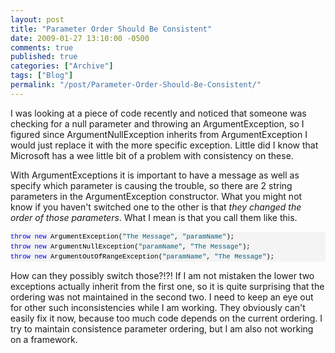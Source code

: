 ```yaml
---
layout: post
title: "Parameter Order Should Be Consistent"
date: 2009-01-27 13:10:00 -0500
comments: true
published: true
categories: ["Archive"]
tags: ["Blog"]
permalink: "/post/Parameter-Order-Should-Be-Consistent/"
---
```

<!-- more -->



<p>I was looking at a piece of code recently and noticed that someone was checking for a null parameter and throwing an ArgumentException, so I figured since ArgumentNullException inherits from ArgumentException I would just replace it with the more specific exception. Little did I know that Microsoft has a wee little bit of a problem with consistency on these.</p>
<p>With ArgumentExceptions it is important to have a message as well as specify which parameter is causing the trouble, so there are 2 string parameters in the ArgumentException constructor. What you might not know if you haven't switched one to the other is that <em>they changed the order of those parameters</em>. What I mean is that you call them like this.</p>
<div>
<pre style="font-size: 8pt; margin: 0em; overflow: visible; width: 100%; color: black; line-height: 12pt; font-family: consolas, 'Courier New', courier, monospace; background-color: #f4f4f4; border-style: none; padding: 0px;"><span style="color: #0000ff">throw</span> <span style="color: #0000ff">new</span> ArgumentException(<span style="color: #006080">"The Message"</span>, <span style="color: #006080">"paramName"</span>);
<span style="color: #0000ff">throw</span> <span style="color: #0000ff">new</span> ArgumentNullException(<span style="color: #006080">"paramName"</span>, <span style="color: #006080">"The Message"</span>);
<span style="color: #0000ff">throw</span> <span style="color: #0000ff">new</span> ArgumentOutOfRangeException(<span style="color: #006080">"paramName"</span>, <span style="color: #006080">"The Message"</span>);
</pre>
</div>
<p>How can they possibly switch those?!?! If I am not mistaken the lower two exceptions actually inherit from the first one, so it is quite surprising that the ordering was not maintained in the second two. I need to keep an eye out for other such inconsistencies while I am working. They obviously can't easily fix it now, because too much code depends on the current ordering. I try to maintain consistence parameter ordering, but I am also not working on a framework.</p>
